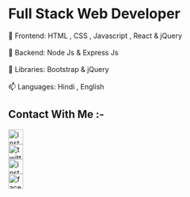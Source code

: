 # Full Stack Web Developer
 👋 Frontend: HTML , CSS , Javascript , React & jQuery
 <br/>
 <br/>
 👀 Backend: Node Js & Express Js
  <br/>
  <br/>
 🌱 Libraries: Bootstrap & jQuery
  <br/>
  <br/>
 📫 Languages: Hindi , English
<!---
iamtusharchaudhary/iamtusharchaudhary is a ✨ special ✨ repository because its `README.md` (this file) appears on your GitHub profile.
You can click the Preview link to take a look at your changes.
--->

<h2>Contact With Me :-</h2>
<div style="display:'flex'">
<a href="https://www.linkedin.com/in/ tusharchaudhary-Tech" target="blank">
   <img src="https://raw.githubusercontent.com/rahuldkjain/github-profile-readme-generator/master/src/images/icons/Social/linked-in-alt.svg" alt="instagram-logo" height="30" width="30" align="center" target="blank"/>
</a>
<br/>
<a href="https://www.twitter.com/in/ Tusharcofficial" target="blank">
 <img src="https://assets-global.website-files.com/5d66bdc65e51a0d114d15891/64cebdd90aef8ef8c749e848_X-EverythingApp-Logo-Twitter.jpg" alt="twitter-logo" height="30" width="30" align="center" target="blank"/>
</a>
<br/>
<a href="https://www.instagram.com/in/ ultimate_tushar_singh" target="blank">
  <img src="https://raw.githubusercontent.com/rahuldkjain/github-profile-readme-generator/master/src/images/icons/Social/instagram.svg" alt="instagram-logo" height="30" width="30" align="center" target="blank"/>
</a>
<br/>
<a href="https://www.facebook.com/in/ imtusharchaudhary" target="blank">
  <img src="https://assets-global.website-files.com/5d66bdc65e51a0d114d15891/64cebdd90aef8ef8c749e848_X-EverythingApp-Logo-Facebook.jpg" alt="facebook-logo" height="30" width="30" align="center"/>
</a>
</div>
